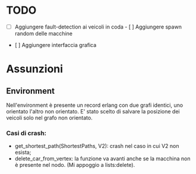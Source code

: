 # TODO

- [ ] Aggiungere fault-detection ai veicoli in coda
- [ ] Aggiungere spawn random delle macchine
- [ ] Aggiungere interfaccia grafica


# Assunzioni

## Environment

Nell'environment è presente un record erlang con due grafi identici, uno orientato l'altro non orientato.
E' stato scelto di salvare la posizione dei veicoli solo nel grafo non orientato.


### Casi di crash:
 * get_shortest_path(ShortestPaths, V2): crash nel caso in cui V2 non esista;
 * delete_car_from_vertex: la funzione va avanti anche se la macchina non è presente nel nodo. (Mi appoggio a lists:delete).
